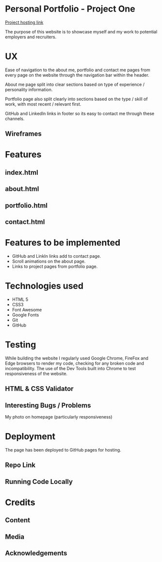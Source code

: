 
<!-- Criteria 

Write a README.md file for your project that explains what the project does and the value that it provides to its users. Attribute any code from other sources. Document all testing procedures and findings. -->

# Personal Portfolio - Project One
<!-- explains what the project does and the value that it provides to its users. -->
[Project hosting link](https://nkpe.github.io/Personal_Portfolio/index.html "Project hosted on Github Pages")

The purpose of this website is to showcase myself and my work to potential employers and recruiters. 

# UX

Ease of navigation to the about me, portfolio and contact me pages from every page on the website through the navigation bar within the header. 

About me page split into clear sections based on type of experience / personality information. 

Portfolio page also split clearly into sections based on the type / skill of work, with most recent / relevant first.  

GitHub and LinkedIn links in footer so its easy to contact me through these channels. 

## Wireframes

# Features

## index.html
## about.html
## portfolio.html
## contact.html

# Features to be implemented
* GitHub and LinkIn links add to contact page.
* Scroll animations on the about page. 
* Links to project pages from portfolio page. 

# Technologies used
* HTML 5
* CSS3
* Font Awesome
* Google Fonts
* Git
* GitHub

# Testing
While building the website I regularly used Google Chrome, FireFox and Edge browsers to render my code, checking for any broken code and incompatibility.
The use of the Dev Tools built into Chrome to test responsiveness of the website. 

## HTML & CSS Validator   

## Interesting Bugs / Problems
My photo on homepage (particularly responsiveness)
# Deployment

The page has been deployed to GitHub pages for hosting. 

## Repo Link

## Running Code Locally

# Credits

## Content

## Media
 
## Acknowledgements 

